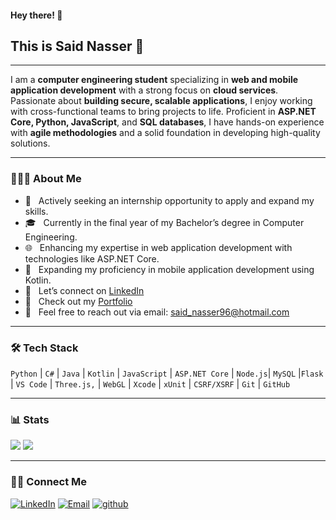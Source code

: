 #### Hey there! 🙂

## This is Said Nasser 👋

---

I am a **computer engineering student** specializing in **web and mobile application development** with a strong focus on **cloud services**. Passionate about **building secure, scalable applications**, I enjoy working with cross-functional teams to bring projects to life. Proficient in **ASP.NET Core, Python, JavaScript**, and **SQL databases**, I have hands-on experience with **agile methodologies** and a solid foundation in developing high-quality solutions.

---

### 👨🏻‍💻 About Me

- 🚀  &nbsp; Actively seeking an internship opportunity to apply and expand my skills.
- 🎓 &nbsp; Currently in the final year of my Bachelor’s degree in Computer Engineering.
- 🌐 &nbsp; Enhancing my expertise in web application development with technologies like ASP.NET Core.
- 📱 &nbsp; Expanding my proficiency in mobile application development using Kotlin.
- 💼  &nbsp; Let’s connect on [LinkedIn](https://www.linkedin.com/in/said-nasser/)
- 📁  &nbsp; Check out my [Portfolio](https://saidxyz.github.io/)
- 📧 &nbsp; Feel free to reach out via email: [said_nasser96@hotmail.com](mailto:said_nasser96@hotmail.com)


---

### 🛠 Tech Stack

`Python` | `C#` | `Java` | `Kotlin` | `JavaScript` | `ASP.NET Core` | `Node.js`| `MySQL` |`Flask` | `VS Code` | `Three.js,` | `WebGL` | `Xcode` | `xUnit` | `CSRF/XSRF` | `Git` | `GitHub`

---

### 📊 Stats

[![](https://komarev.com/ghpvc/?username=saidxyz&color=blue&label=Profile%20Views)](https://github.com/saidxyz/saidxyz/)
[![](https://img.shields.io/github/followers/saidxyz?label=GitHub%20Followers)](https://github.com/saidxyz)

---

### 🤝🏻 Connect Me

<p>
<a href="https://www.linkedin.com/in/said-nasser/"><img alt="LinkedIn" src="https://img.shields.io/badge/LinkedIn-gray?style=flat-square&logo=linkedin"></a>  
<a href="mailto:said_nasser96@hotmail.com"><img alt="Email" src="https://img.shields.io/badge/Email-said_nasser96@hotmail.com-blue?style=flat-square&logo=gmail"></a>
<a href="https://github.com/saidxyz"><img alt="github" src="https://img.shields.io/badge/github.com-black?style=flat-square&logo=github"></a>
</p>

